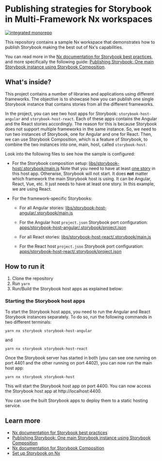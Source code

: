 # Publishing strategies for Storybook in Multi-Framework Nx workspaces

[![integrated monorepo](https://img.shields.io/static/v1?label=Nx%20setup&message=integrated%20monorepo&color=blue)](https://nx.dev/concepts/integrated-vs-package-based#integrated-repos)

This repository contains a sample Nx workspace that demonstrates how to publish Storybook making the best out of Nx's capabilities.

You can read more in the [Nx documentation for Storybook best practices](https://nx.dev/storybook/best-practices), and more specifically the following guide: [Publishing Storybook: One main Storybook instance using Storybook Composition](https://nx.dev/recipe/one-storybook-with-composition).

## What's inside?

This project contains a number of libraries and applications using different frameworks. The objective is to showcase how you can publish one single Storybook instance that contains stories from all the different frameworks.

In the project, you can see two host apps for Storybook: `storybook-host-angular` and `storybook-host-react`. Each of these apps contains the Angular and the React stories accordingly. The reason for this is because Storybook does not support multiple frameworks in the same instance. So, we need to run two instances of Storybook, one for Angular and one for React. Then, we can use Storybook Composition, which is a feature of Storybook, to combine the two instances into one, main, host, called `storybook-host`.

Look into the following files to see how the sample is configured:

- For the Storybook composition setup: [libs/storybook-host/.storybook/main.js](libs/storybook-host/.storybook/main.js)
  Note that you need to have at least [one story](libs/storybook-host/src/lib/storybook-host.stories.tsx) in this host app. Otherwise, Storybook will not start. It does **not** matter which framework the main Storybook host is using. It can be Angular, React, Vue, etc. It just needs to have at least one story. In this example, we are using React.

- For the framework-specific Storybooks:

  - For all Angular stories: [libs/storybook-host-angular/.storybook/main.js](libs/storybook-host-angular/.storybook/main.js)
  - For the Angular host `project.json` Storybook port configuration: [apps/storybook-host-angular/.storybook/project.json](apps/storybook-host-angular/.storybook/project.json)

  - For all React stories: [libs/storybook-host-react/.storybook/main.js](libs/storybook-host-react/.storybook/main.js)

  - For the React host `project.json` Storybook port configuration: [apps/storybook-host-react/.storybook/project.json](apps/storybook-host-react/.storybook/project.json)

## How to run it

1. Clone the repository
2. Run `yarn`
3. Run/Build the Storybook host apps as explained below:

### Starting the Storybook host apps

To start the Storybook host apps, you need to run the Angular and React Storybook instances separately. To do so, run the following commands in two different terminals:

```
yarn nx storybook storybook-host-angular
```

and

```
yarn nx storybook storybook-host-react
```

Once the Storybook server has started in both (you can see one running on port 4401 and the other running on port 4402), you can now run the main host app:

```
yarn nx storybook storybook-host
```

This will start the Storybook host app on port 4400. You can now access the Storybook host app at http://localhost:4400.

You can use the built Storybook apps to deploy them to a static hosting service.

## Learn more

- [Nx documentation for Storybook best practices](https://nx.dev/storybook/best-practices)
- [Publishing Storybook: One main Storybook instance using Storybook Composition](https://nx.dev/recipe/one-storybook-with-composition)
- [Nx documentation for Storybook Composition](https://nx.dev/storybook/storybook-composition-setup)
- [Set up Storybook on Nx](https://nx.dev/packages/storybook)
